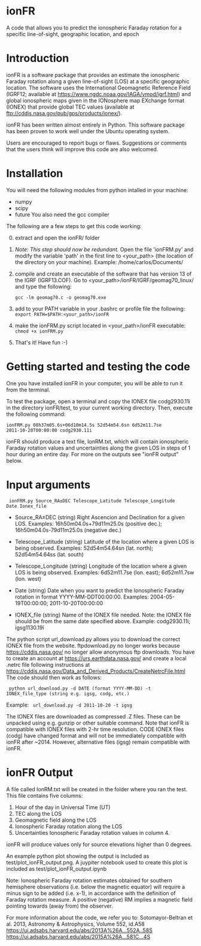 # ionFR
A code that allows you to predict the ionospheric Faraday rotation for a specific line-of-sight, geographic location, and epoch

# Introduction
ionFR is a software package that provides an estimate the ionospheric Faraday rotation along a given line-of-sight (LOS) at a specific geographic location. 
The software uses the International Geomagnetic Reference Field (IGRF12; available at https://www.ngdc.noaa.gov/IAGA/vmod/igrf.html) and global ionospheric maps given in the IONosphere map EXchange format (IONEX) that provide global TEC values (available at ftp://cddis.nasa.gov/pub/gps/products/ionex/). 

ionFR has been written almost entirely in Python. This software package has been proven to work well under the Ubuntu operating system.

Users are encouraged to report bugs or flaws. Suggestions or comments that the users think will improve this code are also welcomed.

# Installation
You will need the following modules from python intalled in your machine:
- numpy
- scipy
- future
You also need the gcc compiler

The following are a few steps to get this code working:

0) extract and open the ionFR/ folder

1) *Note: This step should now be redundant.* Open the file 'ionFRM.py' and modify the variable 'path' in the first line to <your_path> (the location of the directory on your machine). Example: /home/carlos/Documents/ 

2) compile and create an executable of the software that has version 13 of the IGRF (IGRF13.COF). Go to <your_path>/ionFR/IGRF/geomag70_linux/
   and type the following:
   
   <code>gcc -lm geomag70.c -o geomag70.exe</code>

3) add to your PATH variable in your .bashrc or profile file the following:
<code> export PATH=$PATH:<your_path>/ionFR </code>

4) make the ionFRM.py script located in <your_path>/ionFR executable:
   <code>chmod +x ionFRM.py </code>

5) That's it! Have fun :-)

# Getting started and testing the code
One you have installed ionFR in your computer, you will be able to run it from the terminal.

To test the package, open a terminal and copy the IONEX file codg2930.11i in the directory ionFR/test, to your current working directory. Then, execute the following command:

<code>ionFRM.py 08h37m05.6s+06d10m14.5s 52d54m54.6sn 6d52m11.7se 2011-10-20T00:00:00 codg2930.11i</code>

ionFR should produce a text file, IonRM.txt, which will contain ionospheric Faraday rotation values and uncertainties along the given LOS in steps of 1 hour during an entire day. For more on the outputs see "ionFR output" below.

# Input arguments
<code> ionFRM.py Source_RA±DEC Telescope_Latitude Telescope_Longitude Date Ionex_file </code>

- Source_RA±DEC (string)
Right Ascencion and Declination for a given LOS. 
Examples: 16h50m04.0s+79d11m25.0s (positive dec.); 16h50m04.0s-79d11m25.0s (negative dec.)

- Telescope_Latitude (string)
Latitude of the location where a given LOS is being observed. 
Examples: 52d54m54.64sn (lat. north); 52d54m54.64ss (lat. south)

- Telescope_Longitude (string)
Longitude of the location where a given LOS is being observed. 
Examples: 6d52m11.7se (lon. east); 6d52m11.7sw (lon. west)

- Date (string)
Date when you want to predict the Ionospheric Faraday rotation in format YYYY-MM-DDT00:00:00. 
Examples: 2004-05-19T00:00:00; 2011-10-20T00:00:00

- IONEX_file (string)
Name of the IONEX file needed. Note: the IONEX file should be from the same date specified above. 
Example: codg2930.11i; igsg1130.19i

The python script url_download.py allows you to download the correct IONEX file from the website. 
ftpdownload.py no longer works because https://cddis.nasa.gov/ no longer allow anonymous ftp downloads. 
You have to create an account at https://urs.earthdata.nasa.gov/ and create a local .netrc file following instructions at https://cddis.nasa.gov/Data_and_Derived_Products/CreateNetrcFile.html 
The code should then work as follows:

<code> python url_download.py -d DATE (format YYYY-MM-DD) -t IONEX_file_type (string e.g. igsg, codg, etc.) </code>

Example: <code> url_download.py -d 2011-10-20 -t igsg </code>

The IONEX files are downloaded as compressed .Z files. These can be unpacked using e.g. gunzip or other suitable command.
Note that ionFR is compatible with IONEX files with 2-hr time resolution.
CODE IONEX files (codg) have changed format and will not be immediately compatible with ionFR after ~2014.
However, alternative files (igsg) remain compatible with ionFR. 

# ionFR Output
A file called IonRM.txt will be created in the folder where you ran the test. This file contains
five columns:

1) Hour of the day in Universal Time (UT)
2) TEC along the LOS
3) Geomagnetic field along the LOS
4) Ionospheric Faraday rotation along the LOS
5) Uncertainties Ionospheric Faraday rotation values in column 4.

ionFR will produce values only for source elevations higher than 0 degrees.

An example python plot showing the output is included as test/plot_ionFR_output.png.
A juypiter notebook used to create this plot is included as test/plot_ionFR_output.ipynb

Note: Ionospheric Faraday rotation estimates obtained for southern hemisphere observations (i.e. below the magnetic equator) will require a minus sign to be added (i.e. x-1), in accordance with the definition of Faraday rotation measure. A positive (negative) RM implies a magnetic field pointing towards (away from) the observer. 

For more information about the code, we refer you to:
Sotomayor-Beltran et al. 2013, Astronomy & Astrophysics, Volume 552, id.A58
https://ui.adsabs.harvard.edu/abs/2013A%26A...552A..58S
https://ui.adsabs.harvard.edu/abs/2015A%26A...581C...4S
